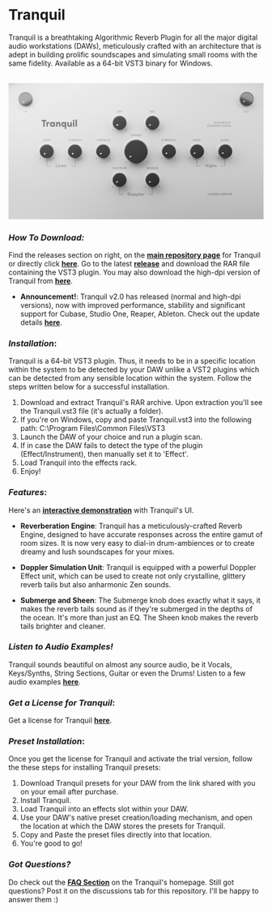 # Tranquil
Tranquil is a breathtaking Algorithmic Reverb Plugin for all the major digital audio workstations (DAWs), meticulously crafted with an architecture that is adept in building prolific soundscapes and simulating small rooms with the same fidelity. Available as a 64-bit VST3 binary for Windows.
<br><br>

!["bg"](/assets/bg.png)

### *How To Download:*
Find the releases section on right, on the [**main repository page**](https://github.com/devashish-gupta/Tranquil) for Tranquil or directly click [**here**](https://github.com/devashish-gupta/Tranquil/releases). Go to the latest [**release**](https://github.com/devashish-gupta/Tranquil/releases/tag/v2.0) and download the RAR file containing the VST3 plugin. You may also download the high-dpi version of Tranquil from [**here**](https://github.com/devashish-gupta/Tranquil/releases/tag/v2.0.1).

* **Announcement!**: Tranquil v2.0 has released (normal and high-dpi versions), now with improved performance, stability and significant support for Cubase, Studio One, Reaper, Ableton. Check out the update details [**here**](https://github.com/devashish-gupta/Tranquil/releases/tag/v1.0.1).

### *Installation*:
Tranquil is a 64-bit VST3 plugin. Thus, it needs to be in a specific location within the system to be detected by your DAW unlike a VST2 plugins which can be detected from any sensible location within the system. Follow the steps written below for a successful installation.

1. Download and extract Tranquil's RAR archive. Upon extraction you'll see the Tranquil.vst3 file (it's actually a folder).
2. If you're on Windows, copy and paste Tranquil.vst3 into the following path: C:\Program Files\Common Files\VST3
4. Launch the DAW of your choice and run a plugin scan.
5. If in case the DAW fails to detect the type of the plugin (Effect/Instrument), then manually set it to 'Effect'.
6. Load Tranquil into the effects rack.
7. Enjoy!

### *Features*:
Here's an **[interactive demonstration](https://devashish-gupta.github.io/Tranquil/#features)** with Tranquil's UI.

* **Reverberation Engine**: Tranquil has a meticulously-crafted Reverb Engine, designed to have accurate responses across the entire gamut of room sizes. It is now very easy to dial-in drum-ambiences or to create dreamy and lush soundscapes for your mixes.

* **Doppler Simulation Unit**: Tranquil is equipped with a powerful Doppler Effect unit, which can be used to create not only crystalline, glittery reverb tails but also anharmonic Zen sounds.

* **Submerge and Sheen**: The Submerge knob does exactly what it says, it makes the reverb tails sound as if they're submerged in the depths of the ocean. It's more than just an EQ. The Sheen knob makes the reverb tails brighter and cleaner.

### *Listen to Audio Examples!*
Tranquil sounds beautiful on almost any source audio, be it Vocals, Keys/Synths, String Sections, Guitar or even the Drums! Listen to a few audio examples **[here](https://devashish-gupta.github.io/Tranquil/#listen)**.

### *Get a License for Tranquil*:
Get a license for Tranquil **[here](https://devashish-gupta.github.io/Tranquil/)**.

### *Preset Installation*:
Once you get the license for Tranquil and activate the trial version, follow the these steps for installing Tranquil presets:

1.  Download Tranquil presets for your DAW from the link shared with you on your email after purchase.
2.  Install Tranquil.
3.  Load Tranquil into an effects slot within your DAW.
4.  Use your DAW's native preset creation/loading mechanism, and open the location at which the DAW stores the presets for Tranquil.
5.  Copy and Paste the preset files directly into that location.
6.  You're good to go!

### *Got Questions?*
Do check out the **[FAQ Section](https://devashish-gupta.github.io/Tranquil/)** on the Tranquil's homepage. Still got questions? Post it on the discussions tab for this repository. I'll be happy to answer them :)



